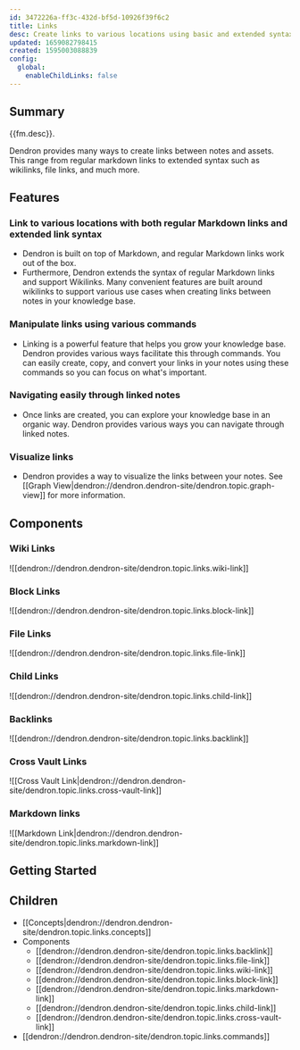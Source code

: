 ```yaml
---
id: 3472226a-ff3c-432d-bf5d-10926f39f6c2
title: Links
desc: Create links to various locations using basic and extended syntax
updated: 1659082798415
created: 1595003088839
config:
  global:
    enableChildLinks: false
---
```


## Summary

{{fm.desc}}.

Dendron provides many ways to create links between notes and assets. This range from regular markdown links to extended syntax such as wikilinks, file links, and much more.

## Features

### Link to various locations with both regular Markdown links and extended link syntax

- Dendron is built on top of Markdown, and regular Markdown links work out of the box. 
- Furthermore, Dendron extends the syntax of regular Markdown links and support Wikilinks. Many convenient features are built around wikilinks to support various use cases when creating links between notes in your knowledge base.

### Manipulate links using various commands

- Linking is a powerful feature that helps you grow your knowledge base. Dendron provides various ways facilitate this through commands. You can easily create, copy, and convert your links in your notes using these commands so you can focus on what's important.

### Navigating easily through linked notes

- Once links are created, you can explore your knowledge base in an organic way. Dendron provides various ways you can navigate through linked notes.

### Visualize links

- Dendron provides a way to visualize the links between your notes. See [[Graph View|dendron://dendron.dendron-site/dendron.topic.graph-view]] for more information.

## Components

### Wiki Links

![[dendron://dendron.dendron-site/dendron.topic.links.wiki-link]]

### Block Links

![[dendron://dendron.dendron-site/dendron.topic.links.block-link]]

### File Links

![[dendron://dendron.dendron-site/dendron.topic.links.file-link]]

### Child Links

![[dendron://dendron.dendron-site/dendron.topic.links.child-link]]

### Backlinks

![[dendron://dendron.dendron-site/dendron.topic.links.backlink]]

### Cross Vault Links

![[Cross Vault Link|dendron://dendron.dendron-site/dendron.topic.links.cross-vault-link]]

### Markdown links

![[Markdown Link|dendron://dendron.dendron-site/dendron.topic.links.markdown-link]]

## Getting Started

## Children

- [[Concepts|dendron://dendron.dendron-site/dendron.topic.links.concepts]]
- Components
  - [[dendron://dendron.dendron-site/dendron.topic.links.backlink]]
  - [[dendron://dendron.dendron-site/dendron.topic.links.file-link]]
  - [[dendron://dendron.dendron-site/dendron.topic.links.wiki-link]]
  - [[dendron://dendron.dendron-site/dendron.topic.links.block-link]]
  - [[dendron://dendron.dendron-site/dendron.topic.links.markdown-link]]
  - [[dendron://dendron.dendron-site/dendron.topic.links.child-link]]
  - [[dendron://dendron.dendron-site/dendron.topic.links.cross-vault-link]]
- [[dendron://dendron.dendron-site/dendron.topic.links.commands]]
